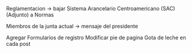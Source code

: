 
Reglamentacion -> bajar Sistema Arancelario Centroamericano (SAC) (Adjunto) a Normas

Miembros de la junta actual -> mensaje del presidente

Agregar Formularios de registro
Modificar pie de pagina
Gota de leche en cada post

